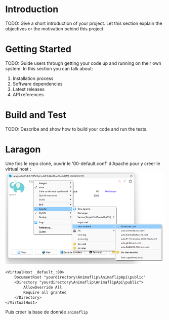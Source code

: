 # Introduction 
TODO: Give a short introduction of your project. Let this section explain the objectives or the motivation behind this project. 

# Getting Started
TODO: Guide users through getting your code up and running on their own system. In this section you can talk about:
1.	Installation process
2.	Software dependencies
3.	Latest releases
4.	API references

# Build and Test
TODO: Describe and show how to build your code and run the tests. 

# Laragon
Une fois le repo cloné, ouvrir le '00-default.conf' d'Apache pour y créer le virtual host :
![alt text](image.png)

```
<VirtualHost _default_:80>
    DocumentRoot "yourdirectory\Animaflip\AnimaflipApi\public"
    <Directory "yourdirectory\Animaflip\AnimaflipApi\public">
        AllowOverride All
        Require all granted
    </Directory>
</VirtualHost>
```

Puis créer la base de donnée ``animaflip``